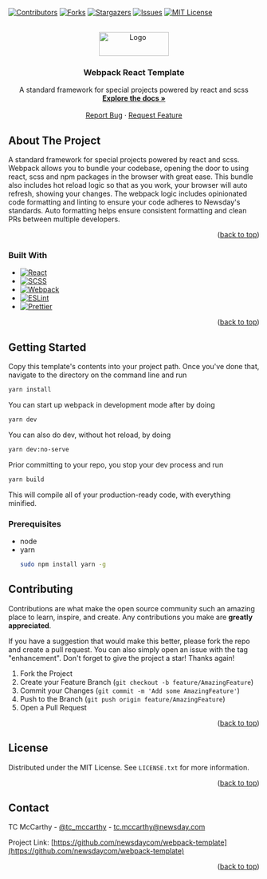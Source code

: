 <!-- Improved compatibility of back to top link: See: https://github.com/othneildrew/Best-README-Template/pull/73 -->

<a name="readme-top"></a>

<!--
*** Thanks for checking out the Best-README-Template. If you have a suggestion
*** that would make this better, please fork the repo and create a pull request
*** or simply open an issue with the tag "enhancement".
*** Don't forget to give the project a star!
*** Thanks again! Now go create something AMAZING! :D
-->

<!-- PROJECT SHIELDS -->
<!--
*** I'm using markdown "reference style" links for readability.
*** Reference links are enclosed in brackets [ ] instead of parentheses ( ).
*** See the bottom of this document for the declaration of the reference variables
*** for contributors-url, forks-url, etc. This is an optional, concise syntax you may use.
*** https://www.markdownguide.org/basic-syntax/#reference-style-links
-->

[![Contributors][contributors-shield]][contributors-url]
[![Forks][forks-shield]][forks-url]
[![Stargazers][stars-shield]][stars-url]
[![Issues][issues-shield]][issues-url]
[![MIT License][license-shield]][license-url]

<!-- PROJECT LOGO -->
<br />
<div align="center">
  <a href="https://github.com/newsdaycom/webpack-template">
    <img src="https://www.newsday.com/img/newsdayLogo.svg" alt="Logo" width="140" height="48">
  </a>

<h3 align="center">Webpack React Template</h3>

  <p align="center">
    A standard framework for special projects powered by react and scss
    <br />
    <a href="https://github.com/newsdaycom/webpack-template"><strong>Explore the docs »</strong></a>
    <br />
    <br />
    <a href="https://github.com/newsdaycom/webpack-template/issues">Report Bug</a>
    ·
    <a href="https://github.com/newsdaycom/webpack-template/issues">Request Feature</a>
  </p>
</div>

<!-- ABOUT THE PROJECT -->

## About The Project

A standard framework for special projects powered by react and scss. Webpack allows you to bundle your codebase, opening the door to using react, scss and npm packages in the browser with great ease. This bundle also includes hot reload logic so that as you work, your browser will auto refresh, showing your changes. The webpack logic includes opinionated code formatting and linting to ensure your code adheres to Newsday's standards. Auto formatting helps ensure consistent formatting and clean PRs between multiple developers.

<p align="right">(<a href="#readme-top">back to top</a>)</p>

### Built With

- [![React][react.js]][react-url]
- [![SCSS][scss]][scss-url]
- [![Webpack][webpack]][webpack-url]
- [![ESLint][eslint]][eslint-url]
- [![Prettier][prettier]][prettier-url]

<p align="right">(<a href="#readme-top">back to top</a>)</p>

<!-- GETTING STARTED -->

## Getting Started

Copy this template's contents into your project path. Once you've done that, navigate to the directory on the command line and run

```sh
yarn install
```

You can start up webpack in development mode after by doing

```sh
yarn dev
```

You can also do dev, without hot reload, by doing

```sh
yarn dev:no-serve
```

Prior committing to your repo, you stop your dev process and run

```sh
yarn build
```

This will compile all of your production-ready code, with everything minified.

### Prerequisites

- node
- yarn
  ```sh
  sudo npm install yarn -g
  ```

<!-- CONTRIBUTING -->

## Contributing

Contributions are what make the open source community such an amazing place to learn, inspire, and create. Any contributions you make are **greatly appreciated**.

If you have a suggestion that would make this better, please fork the repo and create a pull request. You can also simply open an issue with the tag "enhancement".
Don't forget to give the project a star! Thanks again!

1. Fork the Project
2. Create your Feature Branch (`git checkout -b feature/AmazingFeature`)
3. Commit your Changes (`git commit -m 'Add some AmazingFeature'`)
4. Push to the Branch (`git push origin feature/AmazingFeature`)
5. Open a Pull Request

<p align="right">(<a href="#readme-top">back to top</a>)</p>

<!-- LICENSE -->

## License

Distributed under the MIT License. See `LICENSE.txt` for more information.

<p align="right">(<a href="#readme-top">back to top</a>)</p>

<!-- CONTACT -->

## Contact

TC McCarthy - [@tc_mccarthy](https://twitter.com/tc_mccarthy) - tc.mccarthy@newsday.com

Project Link: [https://github.com/newsdaycom/webpack-template](https://github.com/newsdaycom/webpack-template)

<p align="right">(<a href="#readme-top">back to top</a>)</p>

<!-- MARKDOWN LINKS & IMAGES -->
<!-- https://www.markdownguide.org/basic-syntax/#reference-style-links -->

[contributors-shield]: https://img.shields.io/github/contributors/newsdaycom/webpack-template.svg?style=for-the-badge
[contributors-url]: https://github.com/newsdaycom/webpack-template/graphs/contributors
[forks-shield]: https://img.shields.io/github/forks/newsdaycom/webpack-template.svg?style=for-the-badge
[forks-url]: https://github.com/newsdaycom/webpack-template/network/members
[stars-shield]: https://img.shields.io/github/stars/newsdaycom/webpack-template.svg?style=for-the-badge
[stars-url]: https://github.com/newsdaycom/webpack-template/stargazers
[issues-shield]: https://img.shields.io/github/issues/newsdaycom/webpack-template.svg?style=for-the-badge
[issues-url]: https://github.com/newsdaycom/webpack-template/issues
[license-shield]: https://img.shields.io/github/license/newsdaycom/webpack-template.svg?style=for-the-badge
[license-url]: https://github.com/newsdaycom/webpack-template/blob/master/LICENSE.txt
[linkedin-shield]: https://img.shields.io/badge/-LinkedIn-black.svg?style=for-the-badge&logo=linkedin&colorB=555
[linkedin-url]: https://linkedin.com/in/newsday
[product-screenshot]: images/screenshot.png
[next.js]: https://img.shields.io/badge/next.js-000000?style=for-the-badge&logo=nextdotjs&logoColor=white
[next-url]: https://nextjs.org/
[react.js]: https://img.shields.io/badge/React-20232A?style=for-the-badge&logo=react&logoColor=61DAFB
[react-url]: https://reactjs.org/
[scss]: https://img.shields.io/badge/SCSS-20232A?style=for-the-badge&logo=sass&logoColor=61DAFB
[scss-url]: https://sass-lang.com/
[webpack]: https://img.shields.io/badge/Webpack-20232A?style=for-the-badge&logo=webpack&logoColor=61DAFB
[webpack-url]: https://webpack.js.org/
[eslint]: https://img.shields.io/badge/ESLint-20232A?style=for-the-badge&logo=eslint&logoColor=61DAFB
[eslint-url]: https://eslint.org/
[prettier]: https://img.shields.io/badge/Prettier-20232A?style=for-the-badge&logo=prettier&logoColor=61DAFB
[prettier-url]: https://prettier.io/
